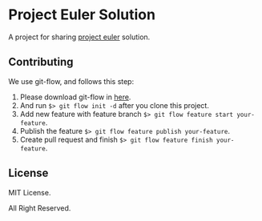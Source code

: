 # Project Euler Solution
A project for sharing [project euler](https://projecteuler.net) solution.

## Contributing
We use git-flow, and follows this step:

1. Please download git-flow in [here](https://github.com/nvie/gitflow).
2. And run `$> git flow init -d` after you clone this project.
3. Add new feature with feature branch `$> git flow feature start your-feature`.
4. Publish the feature `$> git flow feature publish your-feature`.
5. Create pull request and finish `$> git flow feature finish your-feature`.

## License
MIT License.

All Right Reserved.